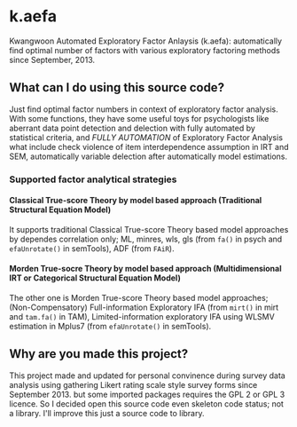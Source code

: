 # k.aefa
Kwangwoon Automated Exploratory Factor Anlaysis (k.aefa): automatically find optimal number of factors with various exploratory factoring methods since September, 2013.

## What can I do using this source code?
Just find optimal factor numbers in context of exploratory factor analysis. With some functions, they have some useful toys for psychologists like aberrant data point detection and delection with fully automated by statistical criteria, and *FULLY AUTOMATION* of Exploratory Factor Analysis what include check violence of item interdependence assumption in IRT and SEM, automatically variable delection after automatically model estimations.

### Supported factor analytical strategies
#### Classical True-score Theory by model based approach (Traditional Structural Equation Model)
It supports traditional Classical True-score Theory based model approaches by dependes correlation only; ML, minres, wls, gls (from ```fa()``` in psych and ```efaUnrotate()``` in semTools), ADF (from ```FAiR```).
#### Morden True-socre Theory by model based approach (Multidimensional IRT or Categorical Structural Equation Model)
The other one is Morden True-score Theory based model approaches; (Non-Compensatory) Full-information Exploratory IFA (from ```mirt()``` in mirt and ```tam.fa()``` in TAM), Limited-information exploratory IFA using WLSMV estimation in Mplus7 (from ```efaUnrotate()``` in semTools). 

## Why are you made this project?
This project made and updated for personal convinence during survey data analysis using gathering Likert rating scale style survey forms since September 2013. but some imported packages requires the GPL 2 or GPL 3 licence. So I decided open this source code even skeleton code status; not a library. I'll improve this just a source code to library.
